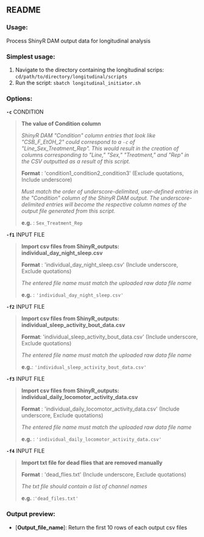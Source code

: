 README
-------

### Usage: 

Process ShinyR DAM output data for longitudinal analysis 


### Simplest usage:
1. Navigate to the directory containing the longitudinal scrips: `cd/path/to/directory/longitudinal/scripts`
2. Run the script: `sbatch longitudinal_initiator.sh`
    
### Options:
    
  __`-c`__ CONDITION
> **The value of Condition column**
>
> *ShinyR DAM "Condition" column entries that look like "CSB_F_EtOH_2" could correspond to a `-c` of "Line_Sex_Treatment_Rep".
> This would result in the creation of columns corresponding to "Line," "Sex," "Treatment," and "Rep" in the CSV outputted as a result of this script.*
>
> **Format** : 'condition1_condition2_condition3' (Exclude quotations, Include underscore)
>
> *Must match the order of underscore-delimited, user-defined entries in the "Condition" column of the ShinyR DAM output. The underscore-delimited entries will become 
> the respective column names of the output file generated from this script.*
>
> **e.g.** : `Sex_Treatment_Rep`
> 

  __`-f1`__ INPUT FILE
> **Import csv files from ShinyR_outputs: individual_day_night_sleep.csv**
>
> **Format** : 'individual_day_night_sleep.csv'  (Include underscore, Exclude quotations)
>
> *The entered file name must match the uploaded raw data file name*
>
> **e.g.** : `'individual_day_night_sleep.csv'`
   
  __`-f2`__ INPUT FILE
> **Import csv files from ShinyR_outputs: individual_sleep_activity_bout_data.csv**
>
> **Format**: 'individual_sleep_activity_bout_data.csv'  (Include underscore, Exclude quotations)
>
> *The entered file name must match the uploaded raw data file name*
>
> **e.g.**: `'individual_sleep_activity_bout_data.csv'` 

  __`-f3`__ INPUT FILE
> **Import csv files from ShinyR_outputs: individual_daily_locomotor_activity_data.csv**
>
> **Format** : 'individual_daily_locomotor_activity_data.csv' (Include underscore, Exclude quotations)
>
> *The entered file name must match the uploaded raw data file name*
>
> **e.g.** : `'individual_daily_locomotor_activity_data.csv'` 

  __`-f4`__ INPUT FILE
> **Import txt file for dead flies that are removed manually**
>
> **Format** : 'dead_flies.txt' (Include underscore, Exclude quotations)    
>
> *The txt file should contain a list of channel names*
>
> **e.g.** :`'dead_files.txt'`

### Output preview:
- [**Output_file_name**]: Return the first 10 rows of each output csv files 
